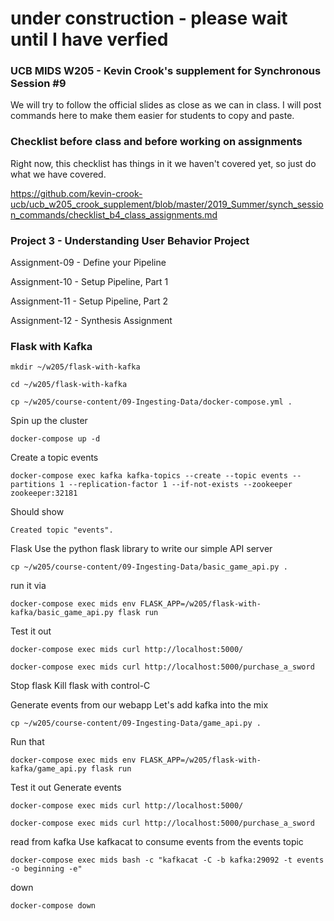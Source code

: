# under construction - please wait until I have verfied

### UCB MIDS W205 - Kevin Crook's supplement for Synchronous Session #9

We will try to follow the official slides as close as we can in class.  I will post commands here to make them easier for students to copy and paste.

### Checklist before class and before working on assignments

Right now, this checklist has things in it we haven't covered yet, so just do what we have covered.

https://github.com/kevin-crook-ucb/ucb_w205_crook_supplement/blob/master/2019_Summer/synch_session_commands/checklist_b4_class_assignments.md

### Project 3 - Understanding User Behavior Project

Assignment-09 - Define your Pipeline

Assignment-10 - Setup Pipeline, Part 1

Assignment-11 - Setup Pipeline, Part 2

Assignment-12 - Synthesis Assignment

### Flask with Kafka

```
mkdir ~/w205/flask-with-kafka

cd ~/w205/flask-with-kafka

cp ~/w205/course-content/09-Ingesting-Data/docker-compose.yml .
```

Spin up the cluster
```
docker-compose up -d
```

Create a topic events
```
docker-compose exec kafka kafka-topics --create --topic events --partitions 1 --replication-factor 1 --if-not-exists --zookeeper zookeeper:32181
```

Should show
```
Created topic "events".
```

Flask
Use the python flask library to write our simple API server
```
cp ~/w205/course-content/09-Ingesting-Data/basic_game_api.py .
```

run it via
```
docker-compose exec mids env FLASK_APP=/w205/flask-with-kafka/basic_game_api.py flask run
```

Test it out
```
docker-compose exec mids curl http://localhost:5000/

docker-compose exec mids curl http://localhost:5000/purchase_a_sword
```

Stop flask
Kill flask with control-C

Generate events from our webapp
Let's add kafka into the mix 
```
cp ~/w205/course-content/09-Ingesting-Data/game_api.py .
```
Run that
```
docker-compose exec mids env FLASK_APP=/w205/flask-with-kafka/game_api.py flask run
```

Test it out
Generate events
```
docker-compose exec mids curl http://localhost:5000/

docker-compose exec mids curl http://localhost:5000/purchase_a_sword
```

read from kafka
Use kafkacat to consume events from the events topic
```
docker-compose exec mids bash -c "kafkacat -C -b kafka:29092 -t events -o beginning -e"
```
down
```
docker-compose down
```
